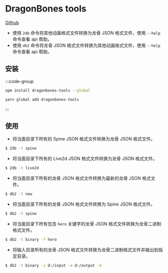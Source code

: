 # DragonBones tools
[Github](https://github.com/DragonBones/Tools)

* 使用 `2db` 命令将其他动画格式文件转换为龙骨 JSON 格式文件，使用 `--help` 命令查看 api 帮助。
* 使用 `db2` 命令将龙骨 JSON 格式文件转换为其他动画格式文件，使用 `--help` 命令查看 api 帮助。

## 安装
:::code-group
```bash [npm]
npm install dragonbones-tools --global
```
```bash [yarn]
yarn global add dragonbones-tools
```
:::
## 使用
* 将当面目录下所有的 Spine JSON 格式文件转换为龙骨 JSON 格式文件。
```bash
$ 2db -t spine
```
* 将当面目录下所有的 Live2d JSON 格式文件转换为龙骨 JSON 格式文件。
```bash
$ 2db -t live2d
```
* 将当面目录下所有的龙骨 JSON 格式文件转换为最新的龙骨 JSON 格式文件。
```bash
$ db2 -t new
```
* 将当面目录下所有的龙骨 JSON 格式文件转换为 Spine JSON 格式文件。
```bash
$ db2 -t spine
```
* 将当面目录下所有包含 `hero` 关键字的龙骨 JSON 格式文件转换为龙骨二进制格式文件。
```bash
$ db2 -t binary -f hero
```
* 将输入目录所有的龙骨 JSON 格式文件转换为龙骨二进制格式文件并输出到指定目录。
```bash
$ db2 -t binary -i d:/input -o d:/output -d
```